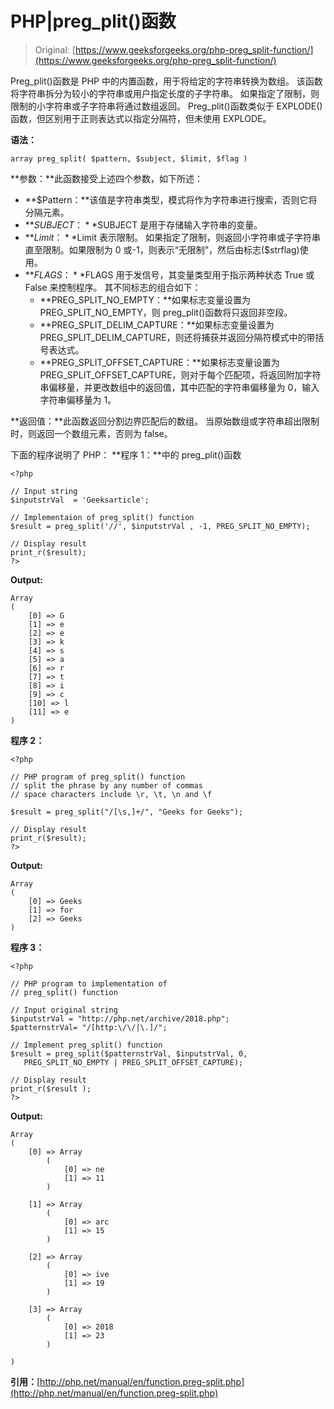 # PHP|preg_plit()函数

> Original: [https://www.geeksforgeeks.org/php-preg_split-function/](https://www.geeksforgeeks.org/php-preg_split-function/)

Preg_plit()函数是 PHP 中的内置函数，用于将给定的字符串转换为数组。 该函数将字符串拆分为较小的字符串或用户指定长度的子字符串。 如果指定了限制，则限制的小字符串或子字符串将通过数组返回。 Preg_plit()函数类似于 EXPLODE()函数，但区别用于正则表达式以指定分隔符，但未使用 EXPLODE。

**语法：**

```
array preg_split( $pattern, $subject, $limit, $flag )
```

**参数：**此函数接受上述四个参数，如下所述：

*   **$Pattern：**该值是字符串类型，模式将作为字符串进行搜索，否则它将分隔元素。
*   **$SUBJECT：**$SUBJECT 是用于存储输入字符串的变量。
*   **$Limit：**$Limit 表示限制。 如果指定了限制，则返回小字符串或子字符串直至限制。如果限制为 0 或-1，则表示“无限制”，然后由标志($strflag)使用。
*   **$FLAGS：**$FLAGS 用于发信号，其变量类型用于指示两种状态 True 或 False 来控制程序。 其不同标志的组合如下：
    *   **PREG_SPLIT_NO_EMPTY：**如果标志变量设置为 PREG_SPLIT_NO_EMPTY，则 preg_plit()函数将只返回非空段。
    *   **PREG_SPLIT_DELIM_CAPTURE：**如果标志变量设置为 PREG_SPLIT_DELIM_CAPTURE，则还将捕获并返回分隔符模式中的带括号表达式。
    *   **PREG_SPLIT_OFFSET_CAPTURE：**如果标志变量设置为 PREG_SPLIT_OFFSET_CAPTURE，则对于每个匹配项，将返回附加字符串偏移量，并更改数组中的返回值，其中匹配的字符串偏移量为 0，输入字符串偏移量为 1。

**返回值：**此函数返回分割边界匹配后的数组。 当原始数组或字符串超出限制时，则返回一个数组元素，否则为 false。

下面的程序说明了 PHP：
**程序 1：**中的 preg_plit()函数

```
<?php

// Input string
$inputstrVal  = 'Geeksarticle';

// Implementaion of preg_split() function
$result = preg_split('//', $inputstrVal , -1, PREG_SPLIT_NO_EMPTY);

// Display result
print_r($result);
?>
```

**Output:**

```
Array
(
    [0] => G
    [1] => e
    [2] => e
    [3] => k
    [4] => s
    [5] => a
    [6] => r
    [7] => t
    [8] => i
    [9] => c
    [10] => l
    [11] => e
)

```

**程序 2：**

```
<?php

// PHP program of preg_split() function
// split the phrase by any number of commas 
// space characters include \r, \t, \n and \f

$result = preg_split("/[\s,]+/", "Geeks for Geeks");

// Display result
print_r($result);
?>
```

**Output:**

```
Array
(
    [0] => Geeks
    [1] => for
    [2] => Geeks
)

```

**程序 3：**

```
<?php 

// PHP program to implementation of
// preg_split() function

// Input original string
$inputstrVal = "http://php.net/archive/2018.php"; 
$patternstrVal= "/[http:\/\/|\.]/"; 

// Implement preg_split() function
$result = preg_split($patternstrVal, $inputstrVal, 0, 
   PREG_SPLIT_NO_EMPTY | PREG_SPLIT_OFFSET_CAPTURE); 

// Display result
print_r($result ); 
?> 
```

**Output:**

```
Array
(
    [0] => Array
        (
            [0] => ne
            [1] => 11
        )

    [1] => Array
        (
            [0] => arc
            [1] => 15
        )

    [2] => Array
        (
            [0] => ive
            [1] => 19
        )

    [3] => Array
        (
            [0] => 2018
            [1] => 23
        )

)

```

**引用：**[http://php.net/manual/en/function.preg-split.php](http://php.net/manual/en/function.preg-split.php)